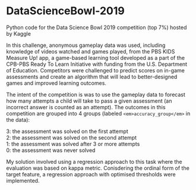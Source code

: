 # DataScienceBowl-2019
Python code for the Data Science Bowl 2019 competition (top 7%) hosted by Kaggle

In this challenge, anonymous gameplay data was used, including knowledge of videos watched and games played, 
from the PBS KIDS Measure Up! app, a game-based learning tool developed as a part of the CPB-PBS Ready To Learn Initiative
with funding from the U.S. Department of Education. 
Competitors were challenged to predict scores on in-game assessments and create an algorithm that will lead to better-designed 
games and improved learning outcomes.

The intent of the competition is was to use the gameplay data to forecast how many attempts a child will take to pass a given
assessment (an incorrect answer is counted as an attempt). The outcomes in this competition are grouped into 4 groups 
(labeled  `<em>accuracy_group</em>`  in the data):

3: the assessment was solved on the first attempt<br/>
2: the assessment was solved on the second attempt<br/>
1: the assessment was solved after 3 or more attempts<br/>
0: the assessment was never solved<br/>

My solution involved using a regression approach to this task where the evaluation was based on kappa metric. 
Conisdering the ordinal form of the target feature, a regression approach with optimised thresholds were implemented.
